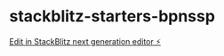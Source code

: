 # stackblitz-starters-bpnssp

[Edit in StackBlitz next generation editor ⚡️](https://stackblitz.com/~/github.com/SagarKhanra/stackblitz-starters-bpnssp)